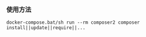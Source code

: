 ### 使用方法

```shell
docker-compose.bat/sh run --rm composer2 composer install||update||require||...
```